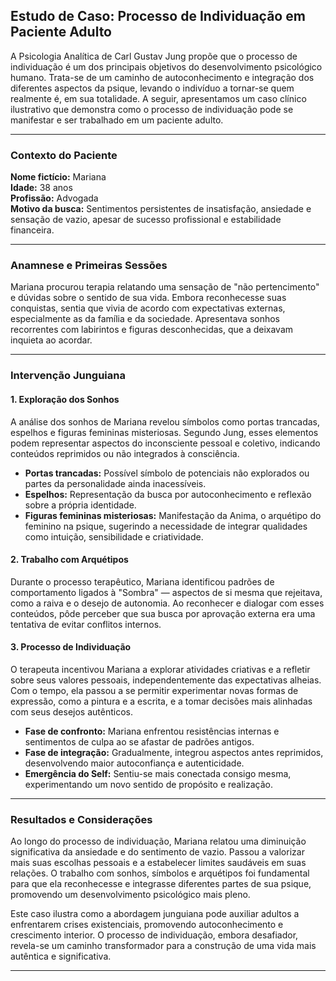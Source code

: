 
## Estudo de Caso: Processo de Individuação em Paciente Adulto

A Psicologia Analítica de Carl Gustav Jung propõe que o processo de individuação é um dos principais objetivos do desenvolvimento psicológico humano. Trata-se de um caminho de autoconhecimento e integração dos diferentes aspectos da psique, levando o indivíduo a tornar-se quem realmente é, em sua totalidade. A seguir, apresentamos um caso clínico ilustrativo que demonstra como o processo de individuação pode se manifestar e ser trabalhado em um paciente adulto.

---

### Contexto do Paciente

**Nome fictício:** Mariana  
**Idade:** 38 anos  
**Profissão:** Advogada  
**Motivo da busca:** Sentimentos persistentes de insatisfação, ansiedade e sensação de vazio, apesar de sucesso profissional e estabilidade financeira.

---

### Anamnese e Primeiras Sessões

Mariana procurou terapia relatando uma sensação de "não pertencimento" e dúvidas sobre o sentido de sua vida. Embora reconhecesse suas conquistas, sentia que vivia de acordo com expectativas externas, especialmente as da família e da sociedade. Apresentava sonhos recorrentes com labirintos e figuras desconhecidas, que a deixavam inquieta ao acordar.

---

### Intervenção Junguiana

#### 1. **Exploração dos Sonhos**

A análise dos sonhos de Mariana revelou símbolos como portas trancadas, espelhos e figuras femininas misteriosas. Segundo Jung, esses elementos podem representar aspectos do inconsciente pessoal e coletivo, indicando conteúdos reprimidos ou não integrados à consciência.

- **Portas trancadas:** Possível símbolo de potenciais não explorados ou partes da personalidade ainda inacessíveis.
- **Espelhos:** Representação da busca por autoconhecimento e reflexão sobre a própria identidade.
- **Figuras femininas misteriosas:** Manifestação da Anima, o arquétipo do feminino na psique, sugerindo a necessidade de integrar qualidades como intuição, sensibilidade e criatividade.

#### 2. **Trabalho com Arquétipos**

Durante o processo terapêutico, Mariana identificou padrões de comportamento ligados à "Sombra" — aspectos de si mesma que rejeitava, como a raiva e o desejo de autonomia. Ao reconhecer e dialogar com esses conteúdos, pôde perceber que sua busca por aprovação externa era uma tentativa de evitar conflitos internos.

#### 3. **Processo de Individuação**

O terapeuta incentivou Mariana a explorar atividades criativas e a refletir sobre seus valores pessoais, independentemente das expectativas alheias. Com o tempo, ela passou a se permitir experimentar novas formas de expressão, como a pintura e a escrita, e a tomar decisões mais alinhadas com seus desejos autênticos.

- **Fase de confronto:** Mariana enfrentou resistências internas e sentimentos de culpa ao se afastar de padrões antigos.
- **Fase de integração:** Gradualmente, integrou aspectos antes reprimidos, desenvolvendo maior autoconfiança e autenticidade.
- **Emergência do Self:** Sentiu-se mais conectada consigo mesma, experimentando um novo sentido de propósito e realização.

---

### Resultados e Considerações

Ao longo do processo de individuação, Mariana relatou uma diminuição significativa da ansiedade e do sentimento de vazio. Passou a valorizar mais suas escolhas pessoais e a estabelecer limites saudáveis em suas relações. O trabalho com sonhos, símbolos e arquétipos foi fundamental para que ela reconhecesse e integrasse diferentes partes de sua psique, promovendo um desenvolvimento psicológico mais pleno.

Este caso ilustra como a abordagem junguiana pode auxiliar adultos a enfrentarem crises existenciais, promovendo autoconhecimento e crescimento interior. O processo de individuação, embora desafiador, revela-se um caminho transformador para a construção de uma vida mais autêntica e significativa.

---
```